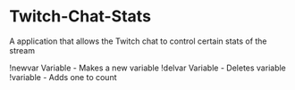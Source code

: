 # Twitch-Chat-Stats
A application that allows the Twitch chat to control certain stats of the stream


!newvar Variable - Makes a new variable
!delvar Variable - Deletes variable
!variable - Adds one to count
